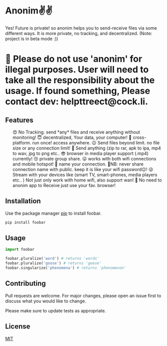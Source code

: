 # Anonim✌️✌️

Yes! Future is private! so anonim helps you to send-receive files via some different ways. It is more private, no tracking, and decentralized. (Note: project is in beta mode :))

<h1>  📌 Please do not use 'anonim' for illegal purposes. User will need to take all the responsibility about the usage. If found something, Please contact dev: helpttreect@cock.li. 

## Features 
<ol>
😍 No Tracking. send *any* files and receive anything without monitoring!
😇 decentralized, Your data, your computer!
🤩 cross-platform. run once! access anywhere.
😉 Send files beyond limit. no file size or any connection limit!
🤗 Send anything (zip to rar, apk to ipa, mp4 to wav, jpg to png etc..
😎 browser in media player support (.mp4) currently! 
😚 private group share. 
😛 works with both wifi connections and mobile hotspot!
🤪 name your connection.  📍NB: never share connection name with public. keep it is like your wifi password😉! 
😜 Stream with your devices like (smart TV, smart-phones, media players etc.. ) Not just only work with home wifi, also support wan!
🥳 No need to anonim app to Receive just use your fav. browser! </ol>





## Installation

Use the package manager [pip](https://pip.pypa.io/en/stable/) to install foobar.

```bash
pip install foobar
```

## Usage

```python
import foobar

foobar.pluralize('word') # returns 'words'
foobar.pluralize('goose') # returns 'geese'
foobar.singularize('phenomena') # returns 'phenomenon'
```

## Contributing
Pull requests are welcome. For major changes, please open an issue first to discuss what you would like to change.

Please make sure to update tests as appropriate.

## License
[MIT](https://choosealicense.com/licenses/mit/)

